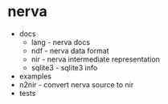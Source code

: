 # nerva

* docs
  * lang - nerva docs
  * ndf - nerva data format
  * nir - nerva intermediate representation
  * sqlite3 - sqlite3 info
* examples
* n2nir - convert nerva source to nir
* tests
